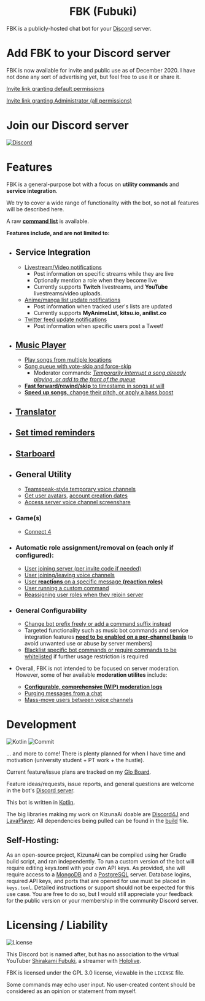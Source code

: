 <h1 style="text-align: center;">
<br> FBK (Fubuki) </br>
</h1>

FBK is a publicly-hosted chat bot for your [Discord](https://discord.com/) server. 

# Add FBK to your Discord server

FBK is now available for invite and public use as of December 2020. I have not done any sort of advertising yet, but feel free to use it or share it.

[Invite link granting default permissions](https://discord.com/oauth2/authorize?client_id=314672047718531072&permissions=288681168&scope=bot)

[Invite link granting Administrator (all permissions)](https://discord.com/oauth2/authorize?client_id=314672047718531072&permissions=8&scope=bot)

# Join our Discord server

[![Discord](https://discord.com/api/guilds/581785820156002304/widget.png?style=banner2)](https://discord.com/invite/ucVhtnh)

# Features
FBK is a general-purpose bot with a focus on **utility commands** and **service integration**. 

We try to cover a wide range of functionality with the bot, so not all features will be described here. 

A raw [**command list**](https://github.com/kabiiQ/FBK/wiki/Command-List) is available. 

**Features include, and are not limited to:**

- ## **Service Integration**
  - [Livestream/Video notifications](https://github.com/kabiiQ/FBK/wiki/Livestream-Tracker)
    - Post information on specific streams while they are live
    - Optionally mention a role when they become live
    - Currently supports **Twitch** livestreams, and **YouTube** livestreams/video uploads.
  - [Anime/manga list update notifications](https://github.com/kabiiQ/FBK/wiki/Anime-List-Tracker)
    - Post information when tracked user's lists are updated
    - Currently supports **MyAnimeList, kitsu.io, anilist.co**
  - [Twitter feed update notifications](https://github.com/kabiiQ/FBK/wiki/Twitter-Tracker)
    - Post information when specific users post a Tweet!

- ## **[Music Player](https://github.com/kabiiQ/FBK/wiki/Music-Player)**
  - [Play songs from multiple locations](https://github.com/kabiiQ/FBK/wiki/Music-Player#playing-audio)
  - [Song queue with vote-skip and force-skip](https://github.com/kabiiQ/FBK/wiki/Music-Player#queue-manipulation)
    - Moderator commands: [*Temporarily interrupt a song already playing, or add to the front of the queue*](https://github.com/kabiiQ/FBK/wiki/Music-Player#playing-audio)
  - [**Fast forward/rewind/skip** to timestamp in songs at will](https://github.com/kabiiQ/FBK/wiki/Music-Player#playback-manipulation)
  - [**Speed up songs**, change their pitch, or apply a bass boost](https://github.com/kabiiQ/FBK/wiki/Music-Player#audio-manipulationfilters)


- ## [**Translator**](https://github.com/kabiiQ/FBK/wiki/Translator)
- ## [**Set timed reminders**](https://github.com/kabiiQ/FBK/wiki/Utility-Commands#reminders)
- ## [**Starboard**](https://github.com/kabiiQ/FBK/wiki/Starboard)

- ## **General Utility**
  - [Teamspeak-style temporary voice channels](https://github.com/kabiiQ/FBK/wiki/Utility-Commands#temporary-voice-channels)
  - [Get user avatars](https://github.com/kabiiQ/FBK/wiki/Discord-Info-Commands#get-user-avatar), [account creation dates](https://github.com/kabiiQ/FBK/wiki/Discord-Info-Commands#user-info-summary-server-join-time)
  - [Access server voice channel screenshare](https://github.com/kabiiQ/FBK/wiki/Discord-Info-Commands#user-info-summary-server-join-time)

- ### Game(s)
  - [Connect 4](https://github.com/kabiiQ/FBK/wiki/Games-(Connect-4))

- ### Automatic role assignment/removal on (each only if configured):
  - [User joining server (per invite code if needed)](https://github.com/kabiiQ/FBK/wiki/Auto-Roles#assigning-a-role-to-users-joining-your-server)
  - [User joining/leaving voice channels](https://github.com/kabiiQ/FBK/wiki/Auto-Roles#assigning-a-role-to-users-in-a-voice-channel)
  - [User **reactions** on a specific message **(reaction roles)**](https://github.com/kabiiQ/FBK/wiki/Auto-Roles#assigning-a-role-to-users-reacting-to-a-specific-message)
  - [User running a custom command](https://github.com/kabiiQ/FBK/wiki/Command-Roles#custom-role-commands)
  - [Reassigning user roles when they rejoin server](https://github.com/kabiiQ/FBK/wiki/Configuration-Commands#available-options-in-serverconfig)

- ### General Configurability
  - [Change bot prefix freely or add a command suffix instead](https://github.com/kabiiQ/FBK/wiki/Configuration#changing-command-prefix-andor-suffix)
  - Targeted functionality such as music bot commands and service integration features [**need to be enabled on a per-channel basis**](https://github.com/kabiiQ/FBK/wiki/Configuration-Commands#the-config-command-channel-features) to avoid unwanted use or abuse by server members]
  - [Blacklist specific bot commands or require commands to be whitelisted](https://github.com/kabiiQ/FBK/wiki/Configuration#using-a-command-blacklist-or-whitelist) if further usage restriction is required


- Overall, FBK is not intended to be focused on server moderation. However, some of her available **moderation utilites** include:
  - [**Configurable, ~~comprehensive~~ (WIP) moderation logs**](https://github.com/kabiiQ/FBK/wiki/Moderation-Logs)
  - [Purging messages from a chat](https://github.com/kabiiQ/FBK/wiki/Purge-Messages)
  - [Mass-move users between voice channels](https://github.com/kabiiQ/FBK/wiki/Moderation-Commands#mass-drag-users-in-voice-channels)


# Development 
![Kotlin](https://img.shields.io/badge/Kotlin-1.4.21-blue.svg?logo=Kotlin)
![Commit](https://img.shields.io/github/last-commit/kabiiQ/fbk)


... and more to come! There is plenty planned for when I have time and motivation (university student + PT work + the hustle).

Current feature/issue plans are tracked on my [Glo Board](https://app.gitkraken.com/glo/board/XRmi8OAM1wAPgyBv).

Feature ideas/requests, issue reports, and general questions are welcome in the bot's [Discord server](https://discord.com/invite/ucVhtnh).

This bot is written in [Kotlin](https://kotlinlang.org/).

The big libraries making my work on KizunaAi doable are [Discord4J](https://github.com/Discord4J/Discord4J/) and [LavaPlayer](https://github.com/sedmelluq/lavaplayer/). All dependencies being pulled can be found in the [build](https://github.com/kabiiQ/FBK/blob/master/build.gradle.kts#L42) file.

## Self-Hosting:
As an open-source project, KizunaAi can be compiled using her Gradle build script, and ran independently. To run a custom version of the bot will require editing keys.toml with your own API keys. As provided, she will require access to a [MongoDB](https://www.mongodb.com/try/download/community) and a [PostgreSQL](https://www.postgresql.org/download/) server. Database logins, required API keys, and ports that are opened for use must be placed in `keys.toml`. Detailed instructions or support should not be expected for this use case. You are free to do so, but I would still appreciate your feedback for the public version or your membership in the community Discord server.


# Licensing / Liability

![License](https://img.shields.io/github/license/kabiiQ/FBK)

This Discord bot is named after, but has no association to the virtual YouTuber [Shirakami Fubuki](https://www.youtube.com/channel/UCdn5BQ06XqgXoAxIhbqw5Rg), a streamer with [Hololive](https://www.youtube.com/channel/UCJFZiqLMntJufDCHc6bQixg).

FBK is licensed under the GPL 3.0 license, viewable in the ``LICENSE`` file. 

 Some commands may echo user input. No user-created content should be considered as an opinion or statement from myself. 